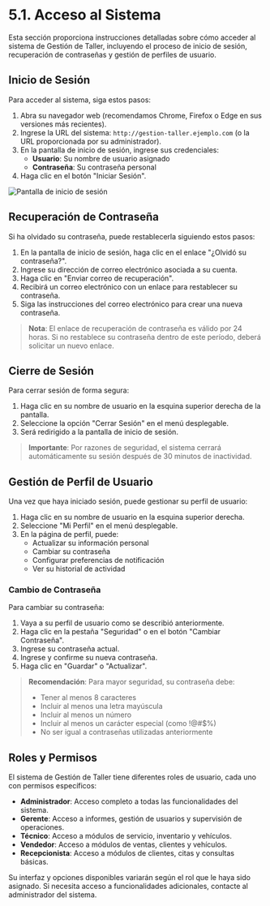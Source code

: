 ﻿# 5.1. Acceso al Sistema

Esta sección proporciona instrucciones detalladas sobre cómo acceder al sistema de Gestión de Taller, incluyendo el proceso de inicio de sesión, recuperación de contraseñas y gestión de perfiles de usuario.

## Inicio de Sesión

Para acceder al sistema, siga estos pasos:

1. Abra su navegador web (recomendamos Chrome, Firefox o Edge en sus versiones más recientes).
2. Ingrese la URL del sistema: `http://gestion-taller.ejemplo.com` (o la URL proporcionada por su administrador).
3. En la pantalla de inicio de sesión, ingrese sus credenciales:
   - **Usuario**: Su nombre de usuario asignado
   - **Contraseña**: Su contraseña personal
4. Haga clic en el botón "Iniciar Sesión".

![Pantalla de inicio de sesión](../images/login-screen.png)

## Recuperación de Contraseña

Si ha olvidado su contraseña, puede restablecerla siguiendo estos pasos:

1. En la pantalla de inicio de sesión, haga clic en el enlace "¿Olvidó su contraseña?".
2. Ingrese su dirección de correo electrónico asociada a su cuenta.
3. Haga clic en "Enviar correo de recuperación".
4. Recibirá un correo electrónico con un enlace para restablecer su contraseña.
5. Siga las instrucciones del correo electrónico para crear una nueva contraseña.

> **Nota**: El enlace de recuperación de contraseña es válido por 24 horas. Si no restablece su contraseña dentro de este período, deberá solicitar un nuevo enlace.

## Cierre de Sesión

Para cerrar sesión de forma segura:

1. Haga clic en su nombre de usuario en la esquina superior derecha de la pantalla.
2. Seleccione la opción "Cerrar Sesión" en el menú desplegable.
3. Será redirigido a la pantalla de inicio de sesión.

> **Importante**: Por razones de seguridad, el sistema cerrará automáticamente su sesión después de 30 minutos de inactividad.

## Gestión de Perfil de Usuario

Una vez que haya iniciado sesión, puede gestionar su perfil de usuario:

1. Haga clic en su nombre de usuario en la esquina superior derecha.
2. Seleccione "Mi Perfil" en el menú desplegable.
3. En la página de perfil, puede:
   - Actualizar su información personal
   - Cambiar su contraseña
   - Configurar preferencias de notificación
   - Ver su historial de actividad

### Cambio de Contraseña

Para cambiar su contraseña:

1. Vaya a su perfil de usuario como se describió anteriormente.
2. Haga clic en la pestaña "Seguridad" o en el botón "Cambiar Contraseña".
3. Ingrese su contraseña actual.
4. Ingrese y confirme su nueva contraseña.
5. Haga clic en "Guardar" o "Actualizar".

> **Recomendación**: Para mayor seguridad, su contraseña debe:
> - Tener al menos 8 caracteres
> - Incluir al menos una letra mayúscula
> - Incluir al menos un número
> - Incluir al menos un carácter especial (como !@#$%)
> - No ser igual a contraseñas utilizadas anteriormente

## Roles y Permisos

El sistema de Gestión de Taller tiene diferentes roles de usuario, cada uno con permisos específicos:

- **Administrador**: Acceso completo a todas las funcionalidades del sistema.
- **Gerente**: Acceso a informes, gestión de usuarios y supervisión de operaciones.
- **Técnico**: Acceso a módulos de servicio, inventario y vehículos.
- **Vendedor**: Acceso a módulos de ventas, clientes y vehículos.
- **Recepcionista**: Acceso a módulos de clientes, citas y consultas básicas.

Su interfaz y opciones disponibles variarán según el rol que le haya sido asignado. Si necesita acceso a funcionalidades adicionales, contacte al administrador del sistema.